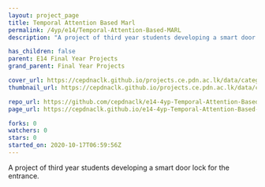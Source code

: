 ```yaml
---
layout: project_page
title: Temporal Attention Based Marl
permalink: /4yp/e14/Temporal-Attention-Based-MARL
description: "A project of third year students developing a smart door lock for the entrance."

has_children: false
parent: E14 Final Year Projects
grand_parent: Final Year Projects

cover_url: https://cepdnaclk.github.io/projects.ce.pdn.ac.lk/data/categories/4yp/cover_page.jpg
thumbnail_url: https://cepdnaclk.github.io/projects.ce.pdn.ac.lk/data/categories/4yp/thumbnail.jpg

repo_url: https://github.com/cepdnaclk/e14-4yp-Temporal-Attention-Based-MARL
page_url: https://cepdnaclk.github.io/e14-4yp-Temporal-Attention-Based-MARL

forks: 0
watchers: 0
stars: 0
started_on: 2020-10-17T06:59:56Z
---
```

A project of third year students developing a smart door lock for the entrance.

